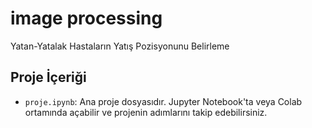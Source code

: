 # image processing
Yatan-Yatalak Hastaların Yatış Pozisyonunu Belirleme

## Proje İçeriği
- `proje.ipynb`: Ana proje dosyasıdır. Jupyter Notebook'ta veya Colab ortamında açabilir ve projenin adımlarını takip edebilirsiniz.
